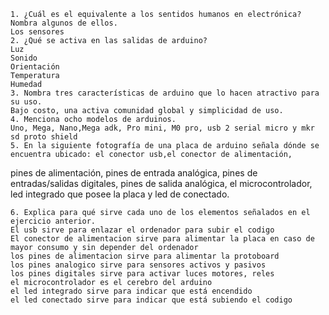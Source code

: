 	
    1. ¿Cuál es el equivalente a los sentidos humanos en electrónica? Nombra algunos de ellos.
	Los sensores
    2. ¿Qué se activa en las salidas de arduino?
	Luz 
	Sonido
	Orientación
	Temperatura
	Humedad 
    3. Nombra tres características de arduino que lo hacen atractivo para su uso.
	Bajo costo, una activa comunidad global y simplicidad de uso. 
    4. Menciona ocho modelos de arduinos.
	Uno, Mega, Nano,Mega adk, Pro mini, M0 pro, usb 2 serial micro y mkr sd proto shield
    5. En la siguiente fotografía de una placa de arduino señala dónde se encuentra ubicado: el conector usb,el conector de alimentación,
   pines de alimentación, pines de entrada analógica,  pines de entradas/salidas digitales, pines de salida analógica, 
 	el microcontrolador, led integrado que posee la placa y led de conectado.
	
    6. Explica para qué sirve cada uno de los elementos señalados en el ejercicio anterior.
	El usb sirve para enlazar el ordenador para subir el codigo 
	El conector de alimentacion sirve para alimentar la placa en caso de mayor consumo y sin depender del ordenador
	los pines de alimentacion sirve para alimentar la protoboard
	los pines analogico sirve para sensores activos y pasivos
	los pines digitales sirve para activar luces motores, reles
	el microcontrolador es el cerebro del arduino
	el led integrado sirve para indicar que está encendido
	el led conectado sirve para indicar que está subiendo el codigo
